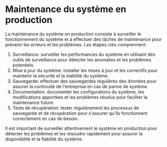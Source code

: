 # Maintenance du système en production

La maintenance du système en production consiste à surveiller le fonctionnement du système et à effectuer des tâches de maintenance pour prévenir les erreurs et les problèmes. Les étapes clés comprennent:

1. Surveillance: surveiller les performances du système en utilisant des outils de surveillance pour détecter les anomalies et les problèmes potentiels.
2. Mise à jour du système: installer les mises à jour et les correctifs pour maintenir la sécurité et la stabilité du système.
3. Sauvegarde: effectuer des sauvegardes régulières des données pour assurer la continuité de l'entreprise en cas de panne de système.
4. Documentation: documenter les configurations du système, les modifications apportées et les problèmes résolus pour faciliter la maintenance future.
5. Tests de récupération: tester régulièrement les processus de sauvegarde et de récupération pour s'assurer qu'ils fonctionnent correctement en cas de besoin.

Il est important de surveiller attentivement le système en production pour détecter les problèmes et les résoudre rapidement pour assurer la disponibilité et la fiabilité du système.
